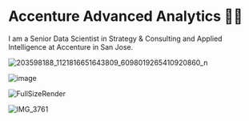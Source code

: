 # Accenture Advanced Analytics 🧡💜

I am a Senior Data Scientist in Strategy & Consulting and Applied Intelligence at Accenture in San Jose.

![203598188_1121816651643809_6098019265410920860_n](https://user-images.githubusercontent.com/19508013/132880888-f6fcf3fd-0a60-4a29-a69f-5ba1dc354613.jpeg)

![image](https://user-images.githubusercontent.com/19508013/134794287-e634a64f-8dac-4237-a48e-4295cf051d68.jpg)

![FullSizeRender](https://user-images.githubusercontent.com/19508013/139507374-d4e9ddd9-985e-4786-9113-a901da8412c5.jpeg)

![IMG_3761](https://user-images.githubusercontent.com/19508013/139738844-292db33f-5550-4664-9bd7-c45bcb6aaa6f.jpeg)
